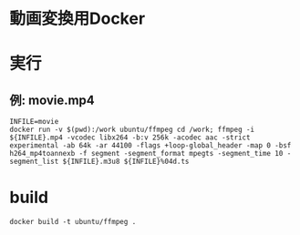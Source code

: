 動画変換用Docker
================


# 実行

## 例: movie.mp4

```
INFILE=movie
docker run -v $(pwd):/work ubuntu/ffmpeg cd /work; ffmpeg -i ${INFILE}.mp4 -vcodec libx264 -b:v 256k -acodec aac -strict experimental -ab 64k -ar 44100 -flags +loop-global_header -map 0 -bsf h264_mp4toannexb -f segment -segment_format mpegts -segment_time 10 -segment_list ${INFILE}.m3u8 ${INFILE}%04d.ts
```

# build

```
docker build -t ubuntu/ffmpeg .
```

